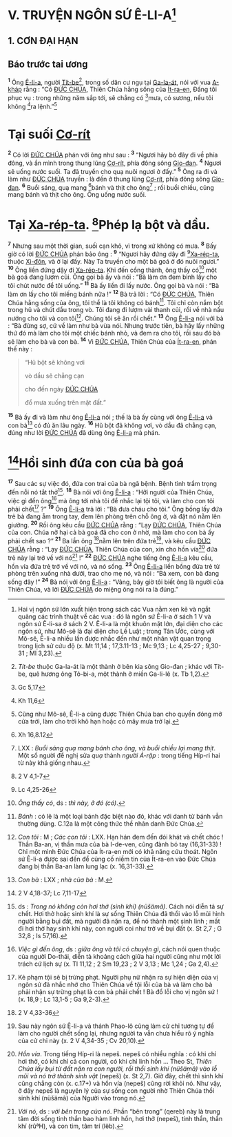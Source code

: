 # V. TRUYỆN NGÔN SỨ Ê-LI-A[^1-0b80497d-cd84-4eb6-a871-434ca606fb15]

## 1. CƠN ĐẠI HẠN

## Báo trước tai ương
<sup><b>1</b></sup> Ông [Ê-li-a](), người [Tít-be]()[^2-0b80497d-cd84-4eb6-a871-434ca606fb15], trong số dân cư ngụ tại [Ga-la-át](), nói với vua [A-kháp]() rằng : “Có [ĐỨC CHÚA](), Thiên Chúa hằng sống của [Ít-ra-en](), Đấng tôi phục vụ : trong những năm sắp tới, sẽ chẳng có [^1@-0b80497d-cd84-4eb6-a871-434ca606fb15]mưa, có sương, nếu tôi không [^2@-0b80497d-cd84-4eb6-a871-434ca606fb15]ra lệnh.”[^3-0b80497d-cd84-4eb6-a871-434ca606fb15]

# Tại suối [Cơ-rít]()
<sup><b>2</b></sup> Có lời [ĐỨC CHÚA]() phán với ông như sau : <sup><b>3</b></sup> “Ngươi hãy bỏ đây đi về phía đông, và ẩn mình trong thung lũng [Cơ-rít](), phía đông sông [Gio-đan](). <sup><b>4</b></sup> Ngươi sẽ uống nước suối. Ta đã truyền cho quạ nuôi ngươi ở đấy.” <sup><b>5</b></sup> Ông ra đi và làm như [ĐỨC CHÚA]() truyền : là đến ở thung lũng [Cơ-rít](), phía đông sông [Gio-đan](). <sup><b>6</b></sup> Buổi sáng, quạ mang [^3@-0b80497d-cd84-4eb6-a871-434ca606fb15]bánh và thịt cho ông[^4-0b80497d-cd84-4eb6-a871-434ca606fb15] ; rồi buổi chiều, cũng mang bánh và thịt cho ông. Ông uống nước suối.

# Tại [Xa-rép-ta](). [^4@-0b80497d-cd84-4eb6-a871-434ca606fb15]Phép lạ bột và dầu.
<sup><b>7</b></sup> Nhưng sau một thời gian, suối cạn khô, vì trong xứ không có mưa. <sup><b>8</b></sup> Bấy giờ có lời [ĐỨC CHÚA]() phán bảo ông : <sup><b>9</b></sup> “Ngươi hãy đứng dậy đi [^5@-0b80497d-cd84-4eb6-a871-434ca606fb15][Xa-rép-ta](), thuộc [Xi-đôn](), và ở lại đấy. Này Ta truyền cho một bà goá ở đó nuôi ngươi.” <sup><b>10</b></sup> Ông liền đứng dậy đi [Xa-rép-ta](). Khi đến cổng thành, ông thấy có[^5-0b80497d-cd84-4eb6-a871-434ca606fb15] một bà goá đang lượm củi. Ông gọi bà ấy và nói : “Bà làm ơn đem bình lấy cho tôi chút nước để tôi uống.” <sup><b>11</b></sup> Bà ấy liền đi lấy nước. Ông gọi bà và nói : “Bà làm ơn lấy cho tôi miếng bánh nữa !” <sup><b>12</b></sup> Bà trả lời : “Có [ĐỨC CHÚA](), Thiên Chúa hằng sống của ông, tôi thề là tôi không có bánh[^6-0b80497d-cd84-4eb6-a871-434ca606fb15]. Tôi chỉ còn nắm bột trong hũ và chút dầu trong vò. Tôi đang đi lượm vài thanh củi, rồi về nhà nấu nướng cho tôi và con tôi[^7-0b80497d-cd84-4eb6-a871-434ca606fb15]. Chúng tôi sẽ ăn rồi chết.” <sup><b>13</b></sup> Ông [Ê-li-a]() nói với bà : “Bà đừng sợ, cứ về làm như bà vừa nói. Nhưng trước tiên, bà hãy lấy những thứ đó mà làm cho tôi một chiếc bánh nhỏ, và đem ra cho tôi, rồi sau đó bà sẽ làm cho bà và con bà. <sup><b>14</b></sup> Vì [ĐỨC CHÚA](), Thiên Chúa của [Ít-ra-en](), phán thế này :

> “Hũ bột sẽ không vơi
>
> vò dầu sẽ chẳng cạn
>
> cho đến ngày [ĐỨC CHÚA]()
>
> đổ mưa xuống trên mặt đất.”

<sup><b>15</b></sup> Bà ấy đi và làm như ông [Ê-li-a]() nói ; thế là bà ấy cùng với ông [Ê-li-a]() và con bà[^8-0b80497d-cd84-4eb6-a871-434ca606fb15] có đủ ăn lâu ngày. <sup><b>16</b></sup> Hũ bột đã không vơi, vò dầu đã chẳng cạn, đúng như lời [ĐỨC CHÚA]() đã dùng ông [Ê-li-a]() mà phán.

# [^6@-0b80497d-cd84-4eb6-a871-434ca606fb15]Hồi sinh đứa con của bà goá
<sup><b>17</b></sup> Sau các sự việc đó, đứa con trai của bà ngã bệnh. Bệnh tình trầm trọng đến nỗi nó tắt thở[^9-0b80497d-cd84-4eb6-a871-434ca606fb15]. <sup><b>18</b></sup> Bà nói với ông [Ê-li-a]() : “Hỡi người của Thiên Chúa, việc gì đến ông[^10-0b80497d-cd84-4eb6-a871-434ca606fb15] mà ông tới nhà tôi để nhắc lại tội tôi, và làm cho con tôi phải chết[^11-0b80497d-cd84-4eb6-a871-434ca606fb15] ?” <sup><b>19</b></sup> Ông [Ê-li-a]() trả lời : “Bà đưa cháu cho tôi.” Ông bồng lấy đứa trẻ bà đang ẵm trong tay, đem lên phòng trên chỗ ông ở, và đặt nó nằm lên giường. <sup><b>20</b></sup> Rồi ông kêu cầu [ĐỨC CHÚA]() rằng : “Lạy [ĐỨC CHÚA](), Thiên Chúa của con. Chúa nỡ hại cả bà goá đã cho con ở nhờ, mà làm cho con bà ấy phải chết sao ?” <sup><b>21</b></sup> Ba lần ông [^7@-0b80497d-cd84-4eb6-a871-434ca606fb15]nằm lên trên đứa trẻ[^12-0b80497d-cd84-4eb6-a871-434ca606fb15], và kêu cầu [ĐỨC CHÚA]() rằng : “Lạy [ĐỨC CHÚA](), Thiên Chúa của con, xin cho hồn vía[^13-0b80497d-cd84-4eb6-a871-434ca606fb15] đứa trẻ này lại trở về với nó[^14-0b80497d-cd84-4eb6-a871-434ca606fb15] !” <sup><b>22</b></sup> [ĐỨC CHÚA]() nghe tiếng ông [Ê-li-a]() kêu cầu, hồn vía đứa trẻ trở về với nó, và nó sống. <sup><b>23</b></sup> Ông [Ê-li-a]() liền bồng đứa trẻ từ phòng trên xuống nhà dưới, trao cho mẹ nó, và nói : “Bà xem, con bà đang sống đây !” <sup><b>24</b></sup> Bà nói với ông [Ê-li-a]() : “Vâng, bây giờ tôi biết ông là người của Thiên Chúa, và lời [ĐỨC CHÚA]() do miệng ông nói ra là đúng.”

[^1-0b80497d-cd84-4eb6-a871-434ca606fb15]: Hai vị ngôn sứ lớn xuất hiện trong sách các Vua nằm xen kẻ và ngắt quãng các trình thuật về các vua : đó là ngôn sứ Ê-li-a ở sách 1 V và ngôn sứ Ê-li-sa ở sách 2 V. Ê-li-a là một khuôn mặt lớn, đại diện cho các ngôn sứ, như Mô-sê là đại diện cho Lề Luật ; trong Tân Ước, cùng với Mô-sê, Ê-li-a nhiều lần được nhắc đến như một nhân vật quan trọng trong lịch sử cứu độ (x. Mt 11,14 ; 17,3.11-13 ; Mc 9,13 ; Lc 4,25-27 ; 9,30-31 ; Ml 3,23).
[^2-0b80497d-cd84-4eb6-a871-434ca606fb15]: *Tít-be* thuộc Ga-la-át là một thành ở bên kia sông Gio-đan ; khác với Tít-be, quê hương ông Tô-bi-a, một thành ở miền Ga-li-lê (x. Tb 1,2).
[^3-0b80497d-cd84-4eb6-a871-434ca606fb15]: Cũng như Mô-sê, Ê-li-a cũng được Thiên Chúa ban cho quyền đóng mở cửa trời, làm cho trời khô hạn hoặc có mây mưa trở lại.
[^4-0b80497d-cd84-4eb6-a871-434ca606fb15]: LXX : *Buổi sáng quạ mang bánh cho ông, và buổi chiều lại mang thịt*. Một số người đề nghị sửa *quạ* thành *người Ả-rập* : trong tiếng Híp-ri hai từ này khá giống nhau.
[^5-0b80497d-cd84-4eb6-a871-434ca606fb15]: *Ông thấy có*, ds : *thì này, ở đó (có)*.
[^6-0b80497d-cd84-4eb6-a871-434ca606fb15]: *Bánh* : có lẽ là một loại bánh đặc biệt nào đó, khác với danh từ bánh vẫn thường dùng. C.12a là một công thức thề nhân danh Đức Chúa.
[^7-0b80497d-cd84-4eb6-a871-434ca606fb15]: *Con tôi* : M ; *Các con tôi* : LXX. Hạn hán đem đến đói khát và chết chóc ! Thần Ba-an, vị thần mưa của bà I-de-ven, cũng đành bó tay (16,31-33) ! Chỉ một mình Đức Chúa của Ít-ra-en mới có khả năng cứu thoát. Ngôn sứ Ê-li-a được sai đến để củng cố niềm tin của Ít-ra-en vào Đức Chúa đang bị thần Ba-an làm lung lạc (x. 16,31-33).
[^8-0b80497d-cd84-4eb6-a871-434ca606fb15]: *Con bà* : LXX ; *nhà của bà* : M.
[^9-0b80497d-cd84-4eb6-a871-434ca606fb15]: ds : *Trong nó không còn hơi thở (sinh khí) (nüšämâ)*. Cách nói diễn tả sự chết. Hơi thở hoặc sinh khí là sự sống Thiên Chúa đã thổi vào lỗ mũi hình người bằng bụi đất, mà người đã nặn ra, để nó thành một sinh linh ; mất đi hơi thở hay sinh khí này, con người coi như trở về bụi đất (x. St 2,7 ; G 32,8 ; Is 57,16).
[^10-0b80497d-cd84-4eb6-a871-434ca606fb15]: *Việc gì đến ông*, ds : *giữa ông và tôi có chuyện gì*, cách nói quen thuộc của người Do-thái, diễn tả khoảng cách giữa hai người cũng như một lời trách cứ lịch sự (x. Tl 11,12 ; 2 Sm 19,23 ; 2 V 3,13 ; Mc 1,24 ; Ga 2,4).
[^11-0b80497d-cd84-4eb6-a871-434ca606fb15]: Kẻ phạm tội sẽ bị trừng phạt. Người phụ nữ nhận ra sự hiện diện của vị ngôn sứ đã nhắc nhở cho Thiên Chúa về tội lỗi của bà và làm cho bà phải nhận sự trừng phạt là con bà phải chết ! Bà đổ lỗi cho vị ngôn sứ ! (x. 18,9 ; Lc 13,1-5 ; Ga 9,2-3).
[^12-0b80497d-cd84-4eb6-a871-434ca606fb15]: Sau này ngôn sứ Ê-li-a và thánh Phao-lô cũng làm cử chỉ tương tự để làm cho người chết sống lại, nhưng người ta vẫn chưa hiểu rõ ý nghĩa của cử chỉ này (x. 2 V 4,34-35 ; Cv 20,10).
[^13-0b80497d-cd84-4eb6-a871-434ca606fb15]: *Hồn vía*. Trong tiếng Híp-ri là nepeš. nepeš có nhiều nghĩa : có khi chỉ hơi thở, có khi chỉ cả con người, có khi chỉ linh hồn ... Theo St, *Thiên Chúa lấy bụi từ đất nặn ra con người, rồi thổi sinh khí (nüšämâ) vào lỗ mũi và nó trở thành sinh vật* (nepeš) (x. St 2,7). Giờ đây, chết thì sinh khí cũng chẳng còn (x. c.17+) và hồn vía (nepeš) cũng rời khỏi nó. Như vậy, ở đây nepeš là nguyên lý của sự sống con người nhờ Thiên Chúa thổi sinh khí (nüšämâ) của Người vào trong nó.
[^14-0b80497d-cd84-4eb6-a871-434ca606fb15]: *Với nó*, ds : *với bên trong của nó*. Phần “bên trong” (qereb) này là trung tâm đời sống tinh thần bao hàm linh hồn, hơi thở (nepeš), tinh thần, thần khí (rûªH), và con tim, tâm trí (lëb).
[^1@-0b80497d-cd84-4eb6-a871-434ca606fb15]: Gc 5,17
[^2@-0b80497d-cd84-4eb6-a871-434ca606fb15]: Kh 11,6
[^3@-0b80497d-cd84-4eb6-a871-434ca606fb15]: Xh 16,8.12
[^4@-0b80497d-cd84-4eb6-a871-434ca606fb15]: 2 V 4,1-7
[^5@-0b80497d-cd84-4eb6-a871-434ca606fb15]: Lc 4,25-26
[^6@-0b80497d-cd84-4eb6-a871-434ca606fb15]: 2 V 4,18-37; Lc 7,11-17
[^7@-0b80497d-cd84-4eb6-a871-434ca606fb15]: 2 V 4,33-36